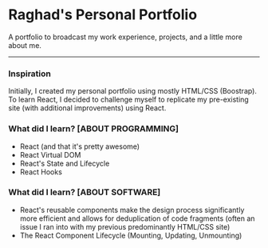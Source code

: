 # Raghad's Personal Portfolio
A portfolio to broadcast my work experience, projects, and a little more about me. 

---
### Inspiration
Initially, I created my personal portfolio using mostly HTML/CSS (Boostrap). To learn React, I decided to challenge myself to replicate my pre-existing site (with additional improvements) using React.
### What did I learn? [ABOUT PROGRAMMING]
- React (and that it's pretty awesome)
- React Virtual DOM
- React's State and Lifecycle
- React Hooks
### What did I learn? [ABOUT SOFTWARE]
- React's reusable components make the design process significantly more efficient and allows for deduplication of code fragments (often an issue I ran into with my previous predominantly HTML/CSS site)
- The React Component Lifecycle (Mounting, Updating, Unmounting)
